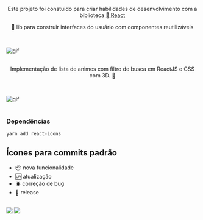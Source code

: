  <p align="center">Este projeto foi constuido para criar habilidades de desenvolvimento com a biblioteca  <a href="https://pt-br.reactjs.org/">🔗 React</a></p>

<p align="center">🚀 lib para construir interfaces do usuário com componentes reutilizáveis</p><br>


<img align="center" src="https://media.giphy.com/media/xT8qBsOjMOcdeGJIU8/giphy.gif" alt= "gif"><br /><br />

<p align="center"> Implementação de lista de animes com filtro de busca em ReactJS e  CSS com  3D. 🚀 </p><br>

<img align="center" src="https://media.giphy.com/media/BuD5Y9qlmCNCQQ8WVZ/giphy.gif" alt= "gif"><br /><br />









### Dependências 
 ```yarn add react-icons```


## Ícones para commits padrão

- :package: nova funcionalidade
- :up: atualização
- :beetle: correção de bug
- :checkered_flag: release  <br/> <br/>

[<img src="https://img.shields.io/badge/medium-%2312100E.svg?&style=for-the-badge&logo=medium&logoColor=white" />](https://devmarilia-frontend.medium.com/)  [<img src="https://img.shields.io/badge/linkedin-%230077B5.svg?&style=for-the-badge&logo=linkedin&logoColor=white" />](https://www.linkedin.com/in/mar%C3%ADlia-lemos-b2565316a/)
 
